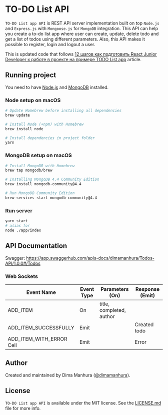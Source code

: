 # TO-DO List API 

`TO-DO List app API` is REST API server implementation built on top `Node.js` and `Express.js` with `Mongoose.js` for `MongoDB` integration. This API can help you create a to-do list app where user can create, update, delete todo and get a list of todos using different parameters. Also, this API makes it possible to register, login and logout a user.  

This is updated code that follows [12 шагов как подготовить React Junior Developer к работе в проекте на примере TODO List app](https://medium.com) article.

## Running project

You need to have [Node.js](https://nodejs.org) and [MongoDB](https://www.mongodb.com) installed.

### Node setup on macOS

```sh
# Update Homebrew before installing all dependencies
brew update

# Install Node (+npm) with Homebrew
brew install node

# Install dependencies in project folder
yarn
```

### MongoDB setup on macOS

```sh
# Install MongoDB with Homebrew
brew tap mongodb/brew

# Installing MongoDB 4.4 Community Edition
brew install mongodb-community@4.4

# Run MongoDB Community Edition
brew services start mongodb-community@4.4
```

### Run server

```sh
yarn start
# alias for
node ./app/index
```
## API Documentation
Swagger: https://app.swaggerhub.com/apis-docs/dimamanhura/Todos-API/1.0.0#/Todos
 
### Web Sockets
| Event Name                | Event Type    | Parameters (On)          | Response (Emit) |
| ------------------------- | ------------- |------------------------- | --------------- |
| ADD_ITEM                  | On            | title, completed, author |                 |
| ADD_ITEM_SUCCESSFULLY     | Emit          |                          | Created todo    |
| ADD_ITEM_WITH_ERROR Cell  | Emit          |                          | Error           |

## Author
Created and maintained by Dima Manhura ([@dimamanhura](https://www.linkedin.com/in/dima-manhura-889259144)).


## License
`TO-DO List app API` is available under the MIT license. See the [LICENSE.md](LICENSE.md) file for more info.

